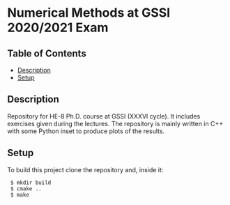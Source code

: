 # Numerical Methods at GSSI 2020/2021 Exam

## Table of Contents 
* [Description](#gdescription)
* [Setup](#setup)

## Description
Repository for HE-8 Ph.D. course at GSSI (XXXVI cycle). It includes exercises given during the lectures. The repository is mainly written in C++ with some Python inset to produce plots of the results.

## Setup
To build this project clone the repository and, inside it:

```
 $ mkdir build
 $ cmake ..
 $ make
```